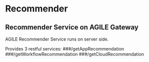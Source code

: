 # Recommender
## Recommender Service on AGILE Gateway

AGILE Recommender Service runs on server side.

Provides 3 restful services: 
###/getAppRecommendation
###/getWorkflowRecommendation
###/getCloudRecommendation
